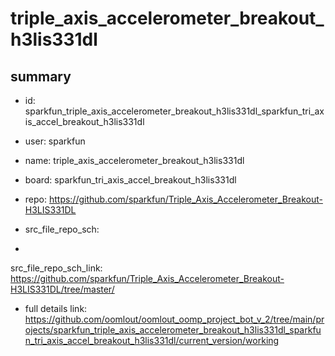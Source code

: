 # triple_axis_accelerometer_breakout_h3lis331dl
 
## summary 
* id: sparkfun_triple_axis_accelerometer_breakout_h3lis331dl_sparkfun_tri_axis_accel_breakout_h3lis331dl
* user: sparkfun
* name: triple_axis_accelerometer_breakout_h3lis331dl
* board: sparkfun_tri_axis_accel_breakout_h3lis331dl
* repo: https://github.com/sparkfun/Triple_Axis_Accelerometer_Breakout-H3LIS331DL



* src_file_repo_sch: 
*
 src_file_repo_sch_link: https://github.com/sparkfun/Triple_Axis_Accelerometer_Breakout-H3LIS331DL/tree/master/
* full details link: https://github.com/oomlout/oomlout_oomp_project_bot_v_2/tree/main/projects/sparkfun_triple_axis_accelerometer_breakout_h3lis331dl_sparkfun_tri_axis_accel_breakout_h3lis331dl/current_version/working  






